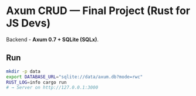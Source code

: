 # Axum CRUD — Final Project (Rust for JS Devs)

Backend - **Axum 0.7 + SQLite (SQLx)**.

## Run
```bash
mkdir -p data
export DATABASE_URL="sqlite://data/axum.db?mode=rwc"
RUST_LOG=info cargo run
# → Server on http://127.0.0.1:3000
